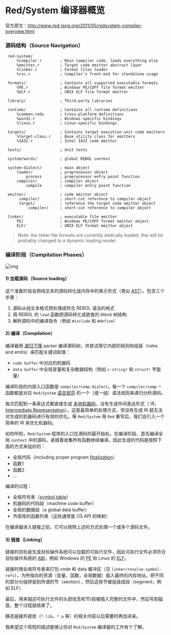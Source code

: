 # Red/System 编译器概览

官方原文：http://www.red-lang.org/2011/05/redsystem-compiler-overview.html


### 源码结构（Source Navigation）

```redshell
 red-system/
     %compiler.r        ; Main compiler code, loads everything else
     %emitter.r         ; Target code emitter abstract layer
     %linker.r          ; Format files loader
     %rsc.r             ; Compiler's front-end for standalone usage

 formats/               ; Contains all supported executable formats
     %PE.r              ; Windows PE/COFF file format emitter
     %ELF.r             ; UNIX ELF file format emitter

 library/               ; Third-party libraries

 runtime/               ; Contains all runtime definitions
     %common.reds       ; Cross-platform definitions
     %win32.r           ; Windows-specific bindings
     %linux.r           ; Linux-specific bindings

 targets/               ; Contains target execution unit code emitters
     %target-class.r    ; Base utility class for emitters
     %IA32.r            ; Intel IA32 code emitter

 tests/                 ; Unit tests

```

```redshell
 system/words/          ; global REBOL context

 system-dialect/        ; main object
     loader/            ; preprocessor object
         process        ; preprocessor entry point function
     compiler/          ; compiler object
         compile        ; compiler entry point function

 emitter/               ; code emitter object
      compiler/         ; short-cut reference to compiler object
      target/           ; reference the target code emitter object
          compiler/     ; short-cut reference to compiler object

 linker/                ; executable file emitter
     PE/                ; Windows PE/COFF format emitter object
     ELF/               ; UNIX ELF format emitter object

```

> Note: the linker file formats are currently statically loaded, this will be probably changed to a dynamic loading model.



### 编译阶段（Compilation Phases）

![img](http://static.red-lang.org/compilation-process.png)



#### 1) 加载源码（Source loading）

这个准备阶段会把纯文本的源码转化成内存中的表示形式（类似 [AST](http://en.wikipedia.org/wiki/Abstract_syntax_tree)）。包含三个步骤：

1. 源码从纯文本格式预处理成符合 REBOL 语法的格式
2. 用 REBOL 的 `load` 函数把源码转化成嵌套的 block 树结构
3. 解析源码中的编译指令（例如 `#include` 和 `#define`）




#### 2) 编译（Compilation）

编译器用 [递归下降](http://en.wikipedia.org/wiki/Recursive_descent_parser) parser 编译源码树，并尝试用它内部的规则和组装（rules and emits）来匹配关键词和值：

- `code buffer` 中对应的机器码
- `data buffer` 中全局变量和复杂数据结构（例如 `c-string!` 和 `struct!` 字面量）

编译阶段的内部入口函数是 `compiler/comp-dialect`。每一个 `compiler/comp-*` 函数都是对应 `Red/System` [语言规范](http://static.red-lang.org/red-system-specs.html) 的一个（或一组）语法规则来递归分析源码。

每次匹配到一条表达式都直接生成 [本地机器码](http://en.wikipedia.org/wiki/Native_code)，没有生成中间表达形式（ IR，[Intermediate Representation](http://en.wikipedia.org/wiki/Intermediate_representation)）。这是最简单的处理方式，但没有生成 IR 就无法对生成的机器码进行有效的优化。等 `Red/System` 用 `Red` 重写后，我们会引入一个简单的 IR 来优化机器码。

如你所知，`Red/System` 程序的入口在源码的最开始处。在编译阶段，首先编译全局 `context` 中的源码，紧接着收集所有函数继续编译。因此生成的代码是按照下面的方式来组织的：

- 全局代码（including proper program [finalization](http://en.wikipedia.org/wiki/Exit_code)）
- 函数1
- 函数2
- ...

编译的过程：

- 全局符号表（[symbol table](http://en.wikipedia.org/wiki/Symbol_table)）
- 机器码的代码段（machine code buffer）
- 全局的数据段（a global data buffer）
- 外部库的函数列表（这些通常是 OS API 的映射）

在编译器进入链接之前，它可以按照上述的方式处理一个或多个源码文件。



#### 3) 链接（Linking）

链接的目标是生成目标操作系统可以加载的可执行文件，因此可执行文件必须符合目标操作系统的 [ABI](http://en.wikipedia.org/wiki/Application_binary_interface)，例如 Windows 的 [PE](http://en.wikipedia.org/wiki/Portable_Executable) 和 Linux 的 [ELF](http://en.wikipedia.org/wiki/Executable_and_Linkable_Format)。 

链接时用全局符号表来打包 code 和 data 缓冲区（见 `linker/resolve-symbol-refs`），为所指向的资源（变量，函数，全局数据）插入最终的内存地址。把不同的部分分组拼装到所谓的节（section），然后这些节被组装成段（segment，例如 ELF）

最后，用来描述可执行文件的头部信息和节/段被插入完整的文件中，然后写到磁盘，整个过程就结束了。

静态链接外部库（`*.lib`，`*.a` 等）的相关内容以后需要时再加进来。



我希望这个简短的描述能够让你对 `Red/System` 编译器的工作有个了解。

